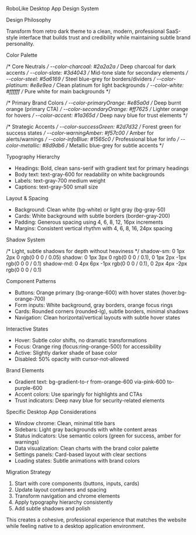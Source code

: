 RoboLike Desktop App Design System

  Design Philosophy

  Transform from retro dark theme to a clean, modern, professional SaaS-style interface
   that builds trust and credibility while maintaining subtle brand personality.

  Color Palette

  /* Core Neutrals */
  --color-charcoal: #2a2a2a        /* Deep charcoal for dark accents */
  --color-slate: #3d4043           /* Mid-tone slate for secondary elements */
  --color-steel: #5a6169           /* Steel blue-grey for borders/dividers */
  --color-platinum: #e8e9ea        /* Clean platinum for light backgrounds */
  --color-white: #ffffff           /* Pure white for main backgrounds */

  /* Primary Brand Colors */
  --color-primaryOrange: #e85a0d    /* Deep burnt orange (primary CTA) */
  --color-secondaryOrange: #ff7625  /* Lighter orange for hovers */
  --color-accent: #1a365d          /* Deep navy blue for trust elements */

  /* Strategic Accents */
  --color-successGreen: #2d7d32    /* Forest green for success states */
  --color-warningAmber: #f57c00    /* Amber for alerts/warnings */
  --color-infoBlue: #1565c0        /* Professional blue for info */
  --color-metallic: #8d9db6        /* Metallic blue-grey for subtle accents */

  Typography Hierarchy

  - Headings: Bold, clean sans-serif with gradient text for primary headings
  - Body text: text-gray-600 for readability on white backgrounds
  - Labels: text-gray-700 medium weight
  - Captions: text-gray-500 small size

  Layout & Spacing

  - Background: Clean white (bg-white) or light gray (bg-gray-50)
  - Cards: White background with subtle borders (border-gray-200)
  - Padding: Generous spacing using 4, 6, 8, 12, 16px increments
  - Margins: Consistent vertical rhythm with 4, 6, 8, 16, 24px spacing

  Shadow System

  /* Light, subtle shadows for depth without heaviness */
  shadow-sm: 0 1px 2px 0 rgb(0 0 0 / 0.05)
  shadow: 0 1px 3px 0 rgb(0 0 0 / 0.1), 0 1px 2px -1px rgb(0 0 0 / 0.1)
  shadow-md: 0 4px 6px -1px rgb(0 0 0 / 0.1), 0 2px 4px -2px rgb(0 0 0 / 0.1)

  Component Patterns

  - Buttons: Orange primary (bg-orange-600) with hover states (hover:bg-orange-700)
  - Form inputs: White background, gray borders, orange focus rings
  - Cards: Rounded corners (rounded-lg), subtle borders, minimal shadows
  - Navigation: Clean horizontal/vertical layouts with subtle hover states

  Interactive States

  - Hover: Subtle color shifts, no dramatic transformations
  - Focus: Orange ring (focus:ring-orange-500) for accessibility
  - Active: Slightly darker shade of base color
  - Disabled: 50% opacity with cursor-not-allowed

  Brand Elements

  - Gradient text: bg-gradient-to-r from-orange-600 via-pink-600 to-purple-600
  - Accent colors: Use sparingly for highlights and CTAs
  - Trust indicators: Deep navy blue for security-related elements

  Specific Desktop App Considerations

  - Window chrome: Clean, minimal title bars
  - Sidebars: Light gray backgrounds with white content areas
  - Status indicators: Use semantic colors (green for success, amber for warnings)
  - Data visualization: Clean charts with the brand color palette
  - Settings panels: Card-based layout with clear sections
  - Loading states: Subtle animations with brand colors

  Migration Strategy

  1. Start with core components (buttons, inputs, cards)
  2. Update layout containers and spacing
  3. Transform navigation and chrome elements
  4. Apply typography hierarchy consistently
  5. Add subtle shadows and polish

  This creates a cohesive, professional experience that matches the website while
  feeling native to a desktop application environment.